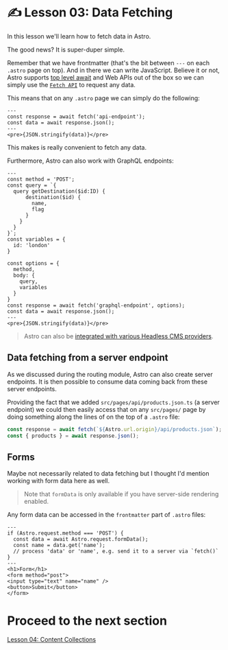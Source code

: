 # ✍️ Lesson 03: Data Fetching

In this lesson we'll learn how to fetch data in Astro.

The good news? It is super-duper simple.

Remember that we have frontmatter (that's the bit between `---` on each `.astro` page on top). And in there we can write JavaScript. Believe it or not, Astro supports [top level await](https://v8.dev/features/top-level-await) and Web APIs out of the box so we can simply use the [`Fetch API`](https://developer.mozilla.org/en-US/docs/Web/API/Fetch_API) to request any data.

This means that on any `.astro` page we can simply do the following:

```astro
---
const response = await fetch('api-endpoint');
const data = await response.json();
---
<pre>{JSON.stringify(data)}</pre>
```

This makes is really convenient to fetch any data.

Furthermore, Astro can also work with GraphQL endpoints:

```astro
---
const method = 'POST';
const query = `{
  query getDestination($id:ID) {
      destination($id) {
        name,
        flag
      }
    }
  }
}`;
const variables = {
  id: 'london'
}

const options = {
  method,
  body: {
    query,
    variables
  }
}
const response = await fetch('graphql-endpoint', options);
const data = await response.json();
---
<pre>{JSON.stringify(data)}</pre>
```

> Astro can also be [integrated with various Headless CMS providers](https://docs.astro.build/en/guides/cms/).

## Data fetching from a server endpoint

As we discussed during the routing module, Astro can also create server endpoints. It is then possible to consume data coming back from these server endpoints.

Providing the fact that we added `src/pages/api/products.json.ts` (a server endpoint) we could then easily access that on any `src/pages/` page by doing something along the lines of on the top of a `.astro` file:

```js
const response = await fetch(`${Astro.url.origin}/api/products.json`);
const { products } = await response.json();
```

## Forms

Maybe not necessarily related to data fetching but I thought I'd mention working with form data here as well.

> Note that `formData` is only available if you have server-side rendering enabled.

Any form data can be accessed in the `frontmatter` part of `.astro` files:

```astro
---
if (Astro.request.method === 'POST') {
  const data = await Astro.request.formData();
  const name = data.get('name');
  // process 'data' or 'name', e.g. send it to a server via `fetch()`
}
---
<h1>Form</h1>
<form method="post">
<input type="text" name="name" />
<button>Submit</button>
</form>
```

# Proceed to the next section

[Lesson 04: Content Collections](./04-content-collections.md)

```

```
